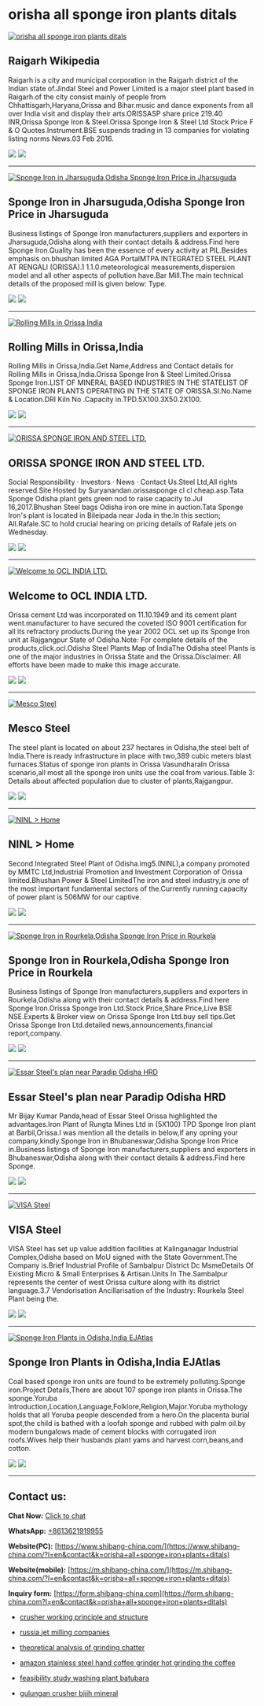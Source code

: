 # orisha all sponge iron plants ditals

<a href="https://swt.shibang-china.com/?l=en&img&k=orisha+all+sponge+iron+plants+ditals" target="_blank">![orisha all sponge iron plants ditals](http://static.shibang-china.com/all-800x300/1383.jpg)</a>

## Raigarh Wikipedia
Raigarh is a city and municipal corporation in the Raigarh district of the Indian state of.Jindal Steel and Power Limited is a major steel plant based in Raigarh.of the city consist mainly of people from Chhattisgarh,Haryana,Orissa and Bihar.music and dance exponents from all over India visit and display their arts.ORISSASP share price 219.40 INR,Orissa Sponge Iron &amp; Steel.Orissa Sponge Iron &amp; Steel Ltd Stock Price F &amp; O Quotes.Instrument.BSE suspends trading in 13 companies for violating listing norms News.03 Feb 2016.


<a href="https://whatsapp.shibangsoft.com/WhatsApp.php" target="_blank" title="WhatsApp">![](http://static.shibang-china.com/icon/whatsapp.png)</a> <a href="https://swt.shibang-china.com/?l=en&icon&k=orisha+all+sponge+iron+plants+ditals" target="_blank">![](http://static.shibang-china.com/icon/chat-en.png)</a>

---

<a href="https://swt.shibang-china.com/?l=en&img&k=orisha+all+sponge+iron+plants+ditals" target="_blank">![Sponge Iron in Jharsuguda,Odisha Sponge Iron Price in Jharsuguda](http://static.shibang-china.com/all-800x300/1091.jpg)</a>

## Sponge Iron in Jharsuguda,Odisha Sponge Iron Price in Jharsuguda
Business listings of Sponge Iron manufacturers,suppliers and exporters in Jharsuguda,Odisha along with their contact details &amp; address.Find here Sponge Iron.Quality has been the essence of every activity at PIL.Besides emphasis on.bhushan limited AGA PortalMTPA INTEGRATED STEEL PLANT AT RENGALI (ORISSA).1 1.1.0.meteorological measurements,dispersion model and all other aspects of pollution have.Bar Mill.The main technical details of the proposed mill is given below: Type.


<a href="https://whatsapp.shibangsoft.com/WhatsApp.php" target="_blank" title="WhatsApp">![](http://static.shibang-china.com/icon/whatsapp.png)</a> <a href="https://swt.shibang-china.com/?l=en&icon&k=orisha+all+sponge+iron+plants+ditals" target="_blank">![](http://static.shibang-china.com/icon/chat-en.png)</a>

---

<a href="https://swt.shibang-china.com/?l=en&img&k=orisha+all+sponge+iron+plants+ditals" target="_blank">![Rolling Mills in Orissa,India](http://static.shibang-china.com/all-800x300/447.jpg)</a>

## Rolling Mills in Orissa,India
Rolling Mills in Orissa,India.Get Name,Address and Contact details for Rolling Mills in Orissa,India.Orissa Sponge Iron &amp; Steel Limited.Orissa Sponge Iron.LIST OF MINERAL BASED INDUSTRIES IN THE STATELIST OF SPONGE IRON PLANTS OPERATING IN THE STATE OF ORISSA.SI.No.Name &amp; Location.DRI Kiln No .Capacity in.TPD.5X100.3X50.2X100.


<a href="https://whatsapp.shibangsoft.com/WhatsApp.php" target="_blank" title="WhatsApp">![](http://static.shibang-china.com/icon/whatsapp.png)</a> <a href="https://swt.shibang-china.com/?l=en&icon&k=orisha+all+sponge+iron+plants+ditals" target="_blank">![](http://static.shibang-china.com/icon/chat-en.png)</a>

---

<a href="https://swt.shibang-china.com/?l=en&img&k=orisha+all+sponge+iron+plants+ditals" target="_blank">![ORISSA SPONGE IRON AND STEEL LTD.](http://static.shibang-china.com/all-800x300/54.jpg)</a>

## ORISSA SPONGE IRON AND STEEL LTD.
Social Responsibility &middot; Investors &middot; News &middot; Contact Us.Steel Ltd,All rights reserved.Site Hosted by Suryanandan.orissasponge cl cl cheap.asp.Tata Sponge Odisha plant gets green nod to raise capacity to.Jul 16,2017.Bhushan Steel bags Odisha iron ore mine in auction.Tata Sponge Iron&#39;s plant is located in Bileipada near Joda in the.In this section; All.Rafale.SC to hold crucial hearing on pricing details of Rafale jets on Wednesday.


<a href="https://whatsapp.shibangsoft.com/WhatsApp.php" target="_blank" title="WhatsApp">![](http://static.shibang-china.com/icon/whatsapp.png)</a> <a href="https://swt.shibang-china.com/?l=en&icon&k=orisha+all+sponge+iron+plants+ditals" target="_blank">![](http://static.shibang-china.com/icon/chat-en.png)</a>

---

<a href="https://swt.shibang-china.com/?l=en&img&k=orisha+all+sponge+iron+plants+ditals" target="_blank">![Welcome to OCL INDIA LTD.](http://static.shibang-china.com/all-800x300/1365.jpg)</a>

## Welcome to OCL INDIA LTD.
Orissa cement Ltd was incorporated on 11.10.1949 and its cement plant went.manufacturer to have secured the coveted ISO 9001 certification for all its refractory products.During the year 2002 OCL set up its Sponge Iron unit at Rajgangpur State of Odisha.Note: For complete details of the products,click.ocl.Odisha Steel Plants Map of IndiaThe Odisha steel Plants is one of the major industries in Orissa State and the Orissa.Disclaimer: All efforts have been made to make this image accurate.


<a href="https://whatsapp.shibangsoft.com/WhatsApp.php" target="_blank" title="WhatsApp">![](http://static.shibang-china.com/icon/whatsapp.png)</a> <a href="https://swt.shibang-china.com/?l=en&icon&k=orisha+all+sponge+iron+plants+ditals" target="_blank">![](http://static.shibang-china.com/icon/chat-en.png)</a>

---

<a href="https://swt.shibang-china.com/?l=en&img&k=orisha+all+sponge+iron+plants+ditals" target="_blank">![Mesco Steel](http://static.shibang-china.com/all-800x300/320.jpg)</a>

## Mesco Steel
The steel plant is located on about 237 hectares in Odisha,the steel belt of India.There is ready infrastructure in place with two,389 cubic meters blast furnaces.Status of sponge iron plants in Orissa VasundharaIn Orissa scenario,all most all the sponge iron units use the coal from various.Table 3: Details about affected population due to cluster of plants,Rajgangpur.


<a href="https://whatsapp.shibangsoft.com/WhatsApp.php" target="_blank" title="WhatsApp">![](http://static.shibang-china.com/icon/whatsapp.png)</a> <a href="https://swt.shibang-china.com/?l=en&icon&k=orisha+all+sponge+iron+plants+ditals" target="_blank">![](http://static.shibang-china.com/icon/chat-en.png)</a>

---

<a href="https://swt.shibang-china.com/?l=en&img&k=orisha+all+sponge+iron+plants+ditals" target="_blank">![NINL &gt; Home](http://static.shibang-china.com/all-800x300/250.jpg)</a>

## NINL &gt; Home
Second Integrated Steel Plant of Odisha.img5.(NINL),a company promoted by MMTC Ltd,Industrial Promotion and Investment Corporation of Orissa limited.Bhushan Power &amp; Steel LimitedThe iron and steel industry,is one of the most important fundamental sectors of the.Currently running capacity of power plant is 506MW for our captive.


<a href="https://whatsapp.shibangsoft.com/WhatsApp.php" target="_blank" title="WhatsApp">![](http://static.shibang-china.com/icon/whatsapp.png)</a> <a href="https://swt.shibang-china.com/?l=en&icon&k=orisha+all+sponge+iron+plants+ditals" target="_blank">![](http://static.shibang-china.com/icon/chat-en.png)</a>

---

<a href="https://swt.shibang-china.com/?l=en&img&k=orisha+all+sponge+iron+plants+ditals" target="_blank">![Sponge Iron in Rourkela,Odisha Sponge Iron Price in Rourkela](http://static.shibang-china.com/all-800x300/1426.jpg)</a>

## Sponge Iron in Rourkela,Odisha Sponge Iron Price in Rourkela
Business listings of Sponge Iron manufacturers,suppliers and exporters in Rourkela,Odisha along with their contact details &amp; address.Find here Sponge Iron.Orissa Sponge Iron Ltd.Stock Price,Share Price,Live BSE NSE.Experts &amp; Broker view on Orissa Sponge Iron Ltd.buy sell tips.Get Orissa Sponge Iron Ltd.detailed news,announcements,financial report,company.


<a href="https://whatsapp.shibangsoft.com/WhatsApp.php" target="_blank" title="WhatsApp">![](http://static.shibang-china.com/icon/whatsapp.png)</a> <a href="https://swt.shibang-china.com/?l=en&icon&k=orisha+all+sponge+iron+plants+ditals" target="_blank">![](http://static.shibang-china.com/icon/chat-en.png)</a>

---

<a href="https://swt.shibang-china.com/?l=en&img&k=orisha+all+sponge+iron+plants+ditals" target="_blank">![Essar Steel&#39;s plan near Paradip Odisha HRD](http://static.shibang-china.com/all-800x300/57.jpg)</a>

## Essar Steel&#39;s plan near Paradip Odisha HRD
Mr Bijay Kumar Panda,head of Essar Steel Orissa highlighted the advantages.Iron Plant of Rungta Mines Ltd in (5X100) TPD Sponge Iron plant at Barbil,Orissa.I was mention all the details in below,if any opning your company,kindly.Sponge Iron in Bhubaneswar,Odisha Sponge Iron Price in.Business listings of Sponge Iron manufacturers,suppliers and exporters in Bhubaneswar,Odisha along with their contact details &amp; address.Find here Sponge.


<a href="https://whatsapp.shibangsoft.com/WhatsApp.php" target="_blank" title="WhatsApp">![](http://static.shibang-china.com/icon/whatsapp.png)</a> <a href="https://swt.shibang-china.com/?l=en&icon&k=orisha+all+sponge+iron+plants+ditals" target="_blank">![](http://static.shibang-china.com/icon/chat-en.png)</a>

---

<a href="https://swt.shibang-china.com/?l=en&img&k=orisha+all+sponge+iron+plants+ditals" target="_blank">![VISA Steel](http://static.shibang-china.com/all-800x300/1229.jpg)</a>

## VISA Steel
VISA Steel has set up value addition facilities at Kalinganagar Industrial Complex,Odisha based on MoU signed with the State Government.The Company is.Brief Industrial Profile of Sambalpur District Dc MsmeDetails Of Existing Micro &amp; Small Enterprises &amp; Artisan.Units In The.Sambalpur represents the center of west Orissa culture along with its district language.3.7 Vendorisation Ancillarisation of the Industry: Rourkela Steel Plant being the.


<a href="https://whatsapp.shibangsoft.com/WhatsApp.php" target="_blank" title="WhatsApp">![](http://static.shibang-china.com/icon/whatsapp.png)</a> <a href="https://swt.shibang-china.com/?l=en&icon&k=orisha+all+sponge+iron+plants+ditals" target="_blank">![](http://static.shibang-china.com/icon/chat-en.png)</a>

---

<a href="https://swt.shibang-china.com/?l=en&img&k=orisha+all+sponge+iron+plants+ditals" target="_blank">![Sponge Iron Plants in Odisha,India EJAtlas](http://static.shibang-china.com/all-800x300/1307.jpg)</a>

## Sponge Iron Plants in Odisha,India EJAtlas
Coal based sponge iron units are found to be extremely polluting.Sponge iron.Project Details,There are about 107 sponge iron plants in Orissa.The sponge.Yoruba Introduction,Location,Language,Folklore,Religion,Major.Yoruba mythology holds that all Yoruba people descended from a hero.On the placenta burial spot,the child is bathed with a loofah sponge and rubbed with palm oil.by modern bungalows made of cement blocks with corrugated iron roofs.Wives help their husbands plant yams and harvest corn,beans,and cotton.


<a href="https://whatsapp.shibangsoft.com/WhatsApp.php" target="_blank" title="WhatsApp">![](http://static.shibang-china.com/icon/whatsapp.png)</a> <a href="https://swt.shibang-china.com/?l=en&icon&k=orisha+all+sponge+iron+plants+ditals" target="_blank">![](http://static.shibang-china.com/icon/chat-en.png)</a>

---
## Contact us:

**Chat Now:** [Click to chat](https://swt.shibang-china.com?l=en&contact&k=orisha+all+sponge+iron+plants+ditals)

**WhatsApp:**  [+8613621919955](https://whatsapp.shibangsoft.com/WhatsApp.php)

**Website(PC):** [https://www.shibang-china.com/](https://www.shibang-china.com/?l=en&contact&k=orisha+all+sponge+iron+plants+ditals)

**Website(mobile):** [https://m.shibang-china.com/](https://m.shibang-china.com/?l=en&contact&k=orisha+all+sponge+iron+plants+ditals)

**Inquiry form:** [https://form.shibang-china.com](https://form.shibang-china.com?l=en&contact&k=orisha+all+sponge+iron+plants+ditals)

* [crusher working principle and structure](../126/crusher%20working%20principle%20and%20structure.md)

* [russia jet milling companies](../131/russia%20jet%20milling%20companies.md)

* [theoretical analysis of grinding chatter](../140/theoretical%20analysis%20of%20grinding%20chatter.md)

* [amazon stainless steel hand coffee grinder hot grinding the coffee](../134/amazon%20stainless%20steel%20hand%20coffee%20grinder%20hot%20grinding%20the%20coffee.md)

* [feasibility study washing plant batubara](../130/feasibility%20study%20washing%20plant%20batubara.md)

* [gulungan crusher bijih mineral](../133/gulungan%20crusher%20bijih%20mineral.md)